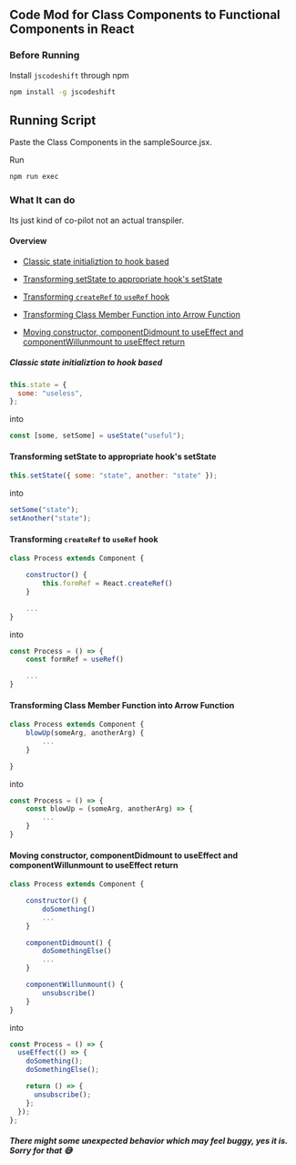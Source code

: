 ## Code Mod for Class Components to Functional Components in React

### Before Running

Install `jscodeshift` through npm

```sh
npm install -g jscodeshift
```

## Running Script

Paste the Class Components in the sampleSource.jsx.

Run

```sh
npm run exec
```

### What It can do

Its just kind of co-pilot not an actual transpiler.

#### Overview

- [Classic state initializtion to hook based](#classic-state-initializtion-to-hook-based)

- [Transforming setState to appropriate hook's setState](#transforming-setstate-to-appropriate-hook's-setstate)

- [Transforming `createRef` to `useRef` hook](#transforming-`createRef`-to-`useRef`-hook)

- [Transforming Class Member Function into Arrow Function](#transforming-class-member-function-into-arrow-function)

- [Moving constructor, componentDidmount to useEffect and componentWillunmount to useEffect return](#moving-constructor,-componentDidmount-to-useEffect-and-componentWillunmount-to-useEffect-return)

##### Classic state initializtion to hook based

```javascript
this.state = {
  some: "useless",
};
```

into

```javascript
const [some, setSome] = useState("useful");
```

#### Transforming setState to appropriate hook's setState

```javascript
this.setState({ some: "state", another: "state" });
```

into

```javascript
setSome("state");
setAnother("state");
```

#### Transforming `createRef` to `useRef` hook

```javascript
class Process extends Component {

    constructor() {
        this.formRef = React.createRef()
    }

    ...
}
```

into

```javascript
const Process = () => {
    const formRef = useRef()

    ...
}
```

#### Transforming Class Member Function into Arrow Function

```javascript
class Process extends Component {
    blowUp(someArg, anotherArg) {
        ...
    }

}
```

into

```javascript
const Process = () => {
    const blowUp = (someArg, anotherArg) => {
        ...
    }
}
```

#### Moving constructor, componentDidmount to useEffect and componentWillunmount to useEffect return

```javascript
class Process extends Component {

    constructor() {
        doSomething()
        ...
    }

    componentDidmount() {
        doSomethingElse()
        ...
    }

    componentWillunmount() {
        unsubscribe()
    }
}
```

into

```javascript
const Process = () => {
  useEffect(() => {
    doSomething();
    doSomethingElse();

    return () => {
      unsubscribe();
    };
  });
};
```

##### There might some unexpected behavior which may feel buggy, yes it is. Sorry for that 😅
